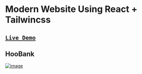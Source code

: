 # Modern Website Using React + Tailwincss

## [`Live Demo`](https://hoobank2023.netlify.app/)

## HooBank
[![image](https://user-images.githubusercontent.com/98641231/194766008-df37be8e-f891-4233-b1b7-97805ca84c34.png)](https://hoobank2023.netlify.app/)

